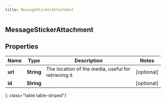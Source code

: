 ```yaml
---
title: MessageStickerAttachment
---
```

## MessageStickerAttachment


## Properties

| Name | Type | Description | Notes |
| ------------ | ------------- | ------------- | ------------- |
| **url** | **String** | The location of the media, useful for retrieving it |  [optional] |
| **id** | **String** |  |  [optional] |
{: class="table table-striped"}



